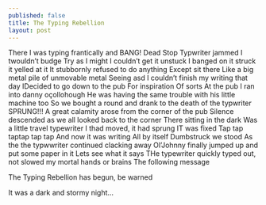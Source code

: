 ```yaml
---
published: false
title: The Typing Rebellion
layout: post
---
```

There I was typing frantically and BANG!
Dead Stop
Typwriter jammed
I twouldn’t budge
Try as I might I couldn’t get it unstuck
I banged on it struck it yelled at it
It stubbornly refused to do anything
Except sit there
Like a big metal pile of unmovable metal
Seeing asd I couldn’t finish my writing that day 
IDecided to go down to the pub
For inspiration
Of sorts
At the pub I ran into danny oçollohough
He was having the same trouble with his little machine too
So we bought a round and drank to the death of the typwriter
SPRUNG!!!
A great calamity arose from the corner of the pub
Silence descended as we all looked back to the corner
There sitting in the dark 
Was a little travel typewriter
I thad moved, it had sprung
IT was fixed
Tap tap taptap tap tap
And now it was writing
All by itself
Dumbstruck we stood
As the the typwwriter continued clacking away
Ol’Johnny finally jumped up and put some paper in it
Lets see what it says
THe typewriter quickly typed out, not slowed my mortal hands or brains
The following message

The Typing Rebellion has begun, be warned

It was a dark and stormy night…